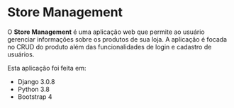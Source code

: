 <h1>Store Management</h1>

<p>
O <strong>Store Management</strong> é uma aplicação web que permite ao usuário gerenciar informações sobre os produtos de sua loja. A aplicação é focada no CRUD do produto além das funcionalidades de login e cadastro de usuários. 
</p>

<p>Esta aplicação foi feita em:</p>

<ul>
    <li>Django 3.0.8</li>
    <li>Python 3.8</li>
    <li>Bootstrap 4</li>
</ul>